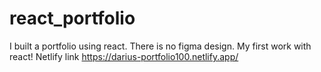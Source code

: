# react_portfolio
I built a portfolio using react.
There is no figma design.
My first work with react!
Netlify link
https://darius-portfolio100.netlify.app/

